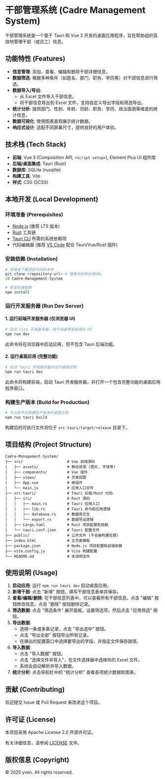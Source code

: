 # 干部管理系统 (Cadre Management System)

干部管理系统是一个基于 Tauri 和 Vue 3 开发的桌面应用程序，旨在帮助组织高效地管理干部（或员工）信息。

## 功能特性 (Features)

- **信息管理**: 添加、查看、编辑和删除干部详细信息。
- **数据筛选**: 根据多种条件（如姓名、部门、职务、学历等）对干部信息进行筛选。
- **数据导入/导出**: 
  - 从 Excel 文件导入干部信息。
  - 将干部信息导出到 Excel 文件，支持自定义导出字段和筛选导出。
- **统计分析**: 提供部门、性别、年龄、司龄、职务、学历、政治面貌等维度的统计信息。
- **数据可视化**: 使用图表直观展示统计数据。
- **响应式设计**: 适配不同屏幕尺寸，提供良好的用户体验。

## 技术栈 (Tech Stack)

- **前端**: Vue 3 (Composition API, `<script setup>`), Element Plus UI 组件库
- **后端/桌面集成**: Tauri (Rust)
- **数据库**: SQLite (rusqlite)
- **构建工具**: Vite
- **样式**: CSS (SCSS)

## 本地开发 (Local Development)

### 环境准备 (Prerequisites)

- [Node.js](https://nodejs.org/) (推荐 LTS 版本)
- [Rust](https://www.rust-lang.org/tools/install) 工具链
- [Tauri CLI](https://tauri.app/v1/guides/getting-started/prerequisites/) 所需的系统依赖项
- 代码编辑器 (推荐 [VS Code](https://code.visualstudio.com/) 配合 Tauri/Vue/Rust 插件)

### 安装依赖 (Installation)

```bash
# 克隆或下载项目代码到本地
git clone <repository-url> # 替换为你的仓库URL
cd Cadre-Management-System

# 安装前端依赖
npm install
```

### 运行开发服务器 (Run Dev Server)

#### 1. 运行前端开发服务器 (仅浏览器 UI)
```bash
# 启动 Vite 开发服务器，用于快速预览和调试 UI
npm run dev
```
此命令将在浏览器中启动应用，但不包含 Tauri 后端功能。

#### 2. 运行桌面应用 (完整功能)
```bash
# 启动 Tauri 开发服务器并运行桌面应用
npm run tauri dev
```
此命令将构建前端，启动 Tauri 开发服务器，并打开一个包含完整功能的桌面应用程序窗口。

### 构建生产版本 (Build for Production)

```bash
# 为当前平台构建生产版本的桌面应用
npm run tauri build
```
构建后的可执行文件将位于 `src-tauri/target/release` 目录下。

## 项目结构 (Project Structure)

```
Cadre-Management-System/
├── src/                    # Vue 前端源码
│   ├── assets/             # 静态资源 (图片, 字体等)
│   ├── components/         # Vue 组件
│   ├── views/              # 页面视图
│   ├── App.vue             # 根组件
│   └── main.js             # 应用入口文件
├── src-tauri/              # Tauri 后端/Rust 代码
│   ├── src/                # Rust 源码
│   │   ├── main.rs         # Tauri 应用入口
│   │   ├── lib.rs          # Tauri 命令和应用逻辑
│   │   ├── database.rs     # 数据库交互
│   │   └── export.rs       # 数据导出逻辑
│   ├── Cargo.toml          # Rust 项目配置和依赖
│   └── tauri.conf.json     # Tauri 配置文件
├── public/                 # 公共文件 (不会被构建处理)
├── index.html              # 主页面模板
├── package.json            # Node.js 项目配置和前端依赖
├── vite.config.js          # Vite 构建配置
└── README.md               # 本说明文件
```

## 使用说明 (Usage)

1. **启动应用**: 运行 `npm run tauri dev` 启动桌面应用。
2. **新增干部**: 点击 "新增" 按钮，填写干部信息表单并保存。
3. **查看/编辑/删除**: 在干部信息列表中，可以查看所有干部信息。点击 "编辑" 按钮修改信息，点击 "删除" 按钮删除记录。
4. **筛选数据**: 点击 "筛选条件" 展开面板，设置筛选项，然后点击 "应用筛选" 按钮。
5. **导出数据**:
   - 选择一条或多条记录，点击 "导出选中" 按钮。
   - 点击 "导出全部" 按钮导出所有记录。
   - 在弹出的配置窗口中选择要导出的字段，并指定文件保存路径。
6. **导入数据**:
   - 点击 "导入数据" 按钮。
   - 点击 "选择文件并导入"，在文件选择器中选择你的 Excel 文件。
   - 系统会自动解析并导入数据。
7. **统计分析**: 点击导航栏中的 "统计分析" 查看各项统计数据和图表。

## 贡献 (Contributing)

欢迎提交 Issue 或 Pull Request 来改进这个项目。

## 许可证 (License)

本项目采用 Apache License 2.0 开源许可证。

有关详细信息，请参阅 [LICENSE](LICENSE) 文件。

## 版权信息 (Copyright)

© 2025 yven. All rights reserved.